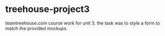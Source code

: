 # treehouse-project3

teamtreehouse.com course work for unit 3. the task was to style a form to match the provided mockups.

